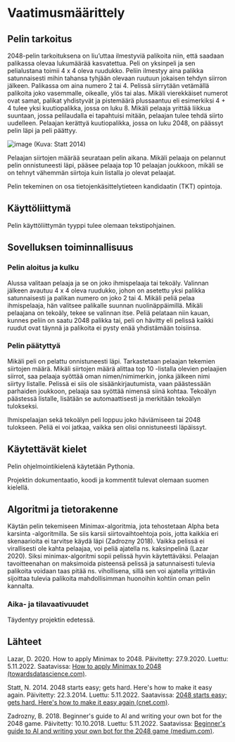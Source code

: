 # Vaatimusmäärittely

## Pelin tarkoitus

2048-pelin tarkoituksena on liu’uttaa ilmestyviä palikoita niin, että saadaan palikassa olevaa lukumäärää kasvatettua. Peli on yksinpeli ja sen pelialustana toimii 4 x 4 oleva ruudukko. Peliin ilmestyy aina palikka satunnaisesti mihin tahansa tyhjään olevaan ruutuun jokaisen tehdyn siirron jälkeen. Palikassa om aina numero 2 tai 4. Pelissä siirrytään vetämällä palikoita joko vasemmalle, oikealle, ylös tai alas. Mikäli vierekkäiset numerot ovat samat, palikat yhdistyvät ja pistemäärä plussaantuu eli esimerkiksi 4 + 4 tulee yksi kuutiopalikka, jossa on luku 8. Mikäli pelaaja yrittää liikkua suuntaan, jossa pelilaudalla ei tapahtuisi mitään, pelaajan tulee tehdä siirto uudelleen. Pelaajan kerättyä kuutiopalikka, jossa on luku 2048, on päässyt pelin läpi ja peli päättyy.

![image](https://user-images.githubusercontent.com/93583969/200129692-23c3b1ca-a204-416b-8e20-13d792ecab16.png)
(Kuva: Statt 2014)

Pelaajan siirtojen määrää seurataan pelin aikana. Mikäli pelaaja on pelannut pelin onnistuneesti läpi, pääsee pelaaja top 10 pelaajan joukkoon, mikäli se on tehnyt vähemmän siirtoja kuin listalla jo olevat pelaajat.

Pelin tekeminen on osa tietojenkäsittelytieteen kandidaatin (TKT) opintoja.

## Käyttöliittymä

Pelin käyttöliittymän tyyppi tulee olemaan tekstipohjainen.


## Sovelluksen toiminnallisuus

### Pelin aloitus ja kulku

Alussa valitaan pelaaja ja se on joko ihmispelaaja tai tekoäly. Valinnan jälkeen avautuu 4 x 4 oleva ruudukko, johon on asetettu yksi palikka satunnaisesti ja palikan numero on joko 2 tai 4. Mikäli peliä pelaa ihmispelaaja, hän valitsee palikalle suunnan nuolinäppäimillä. Mikäli pelaajana on tekoäly, tekee se valinnan itse. Peliä pelataan niin kauan, kunnes peliin on saatu 2048 palikka tai, peli on hävitty eli pelissä kaikki ruudut ovat täynnä ja palikoita ei pysty enää yhdistämään toisiinsa.

### Pelin päätyttyä

Mikäli peli on pelattu onnistuneesti läpi. Tarkastetaan pelaajan tekemien siirtojen määrä. Mikäli siirtojen määrä alittaa top 10 -listalla olevien pelaajien siirrot, saa pelaaja syöttää oman nimen/nimimerkin, jonka jälkeen nimi siirtyy listalle. Pelissä ei siis ole sisäänkirjautumista, vaan päästessään parhaiden joukkoon, pelaaja saa syöttää nimensä siinä kohtaa. Tekoälyn päästessä listalle, lisätään se automaattisesti ja merkitään tekoälyn tulokseksi.

Ihmispelaajan sekä tekoälyn peli loppuu joko häviämiseen tai 2048 tulokseen. Peliä ei voi jatkaa, vaikka sen olisi onnistuneesti läpäissyt.


## Käytettävät kielet

Pelin ohjelmointikielenä käytetään Pythonia.

Projektin dokumentaatio, koodi ja kommentit tulevat olemaan suomen kielellä.

## Algoritmi ja tietorakenne

Käytän pelin tekemiseen Minimax-algoritmia, jota tehostetaan Alpha beta karsinta -algoritmilla. Se siis karsii siirtovaihtoehtoja pois, jotta kaikkia eri skenaarioita ei tarvitse käydä läpi (Zadrozny 2018). Vaikka pelissä ei virallisesti ole kahta pelaajaa, voi peliä ajatella ns. kaksinpelinä (Lazar 2020). Siksi minimax-algoritmi sopii pelissä hyvin käytettäväksi. Pelaajan tavoitteenahan on maksimoida pisteensä pelissä ja satunnaisesti tulevia palikoita voidaan taas pitää ns. vihollisena, sillä sen voi ajatella yrittävän sijoittaa tulevia palikoita mahdollisimman huonoihin kohtiin oman pelin kannalta.  

### Aika- ja tilavaativuudet 

Täydentyy projektin edetessä.

## Lähteet

Lazar, D. 2020. How to apply Minimax to 2048. Päivitetty: 27.9.2020. Luettu: 5.11.2022. Saatavissa: [How to apply Minimax to 2048 (towardsdatascience.com)](https://towardsdatascience.com/playing-2048-with-minimax-algorithm-1-d214b136bffb).

Statt, N. 2014. 2048 starts easy; gets hard. Here's how to make it easy again. Päivitetty: 22.3.2014. Luettu: 5.11.2022. Saatavissa: [2048 starts easy; gets hard. Here's how to make it easy again (cnet.com)](https://www.cnet.com/tech/gaming/2048-starts-easy-gets-hard-heres-how-to-make-it-easy-again/).

Zadrozny, B. 2018. Beginner's guide to AI and writing your own bot for the 2048 game. Päivitetty: 10.10.2018. Luettu: 5.11.2022. Saatavissa: [Beginner's guide to AI and writing your own bot for the 2048 game (medium.com)](https://medium.com/@bartoszzadrony/beginners-guide-to-ai-and-writing-your-own-bot-for-the-2048-game-4b8083faaf53).
